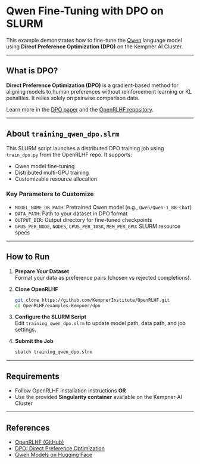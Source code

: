 # Qwen Fine-Tuning with DPO on SLURM

This example demonstrates how to fine-tune the [Qwen](https://huggingface.co/Qwen) language model using **Direct Preference Optimization (DPO)** on the Kempner AI Cluster.

---

##  What is DPO?

**Direct Preference Optimization (DPO)** is a gradient-based method for aligning models to human preferences without reinforcement learning or KL penalties. It relies solely on pairwise comparison data.

Learn more in the [DPO paper](https://arxiv.org/abs/2305.18290) and the [OpenRLHF repository](https://github.com/OpenLMLab/OpenRLHF).

---

##  About `training_qwen_dpo.slrm`

This SLURM script launches a distributed DPO training job using `train_dpo.py` from the OpenRLHF repo. It supports:

- Qwen model fine-tuning
- Distributed multi-GPU training
- Customizable resource allocation

### Key Parameters to Customize

- `MODEL_NAME_OR_PATH`: Pretrained Qwen model (e.g., `Qwen/Qwen-1_8B-Chat`)
- `DATA_PATH`: Path to your dataset in DPO format
- `OUTPUT_DIR`: Output directory for fine-tuned checkpoints
- `GPUS_PER_NODE`, `NODES`, `CPUS_PER_TASK`, `MEM_PER_GPU`: SLURM resource specs

---

##  How to Run

1. **Prepare Your Dataset**  
   Format your data as preference pairs (chosen vs rejected completions).

2. **Clone OpenRLHF**

   ```bash
   git clone https://github.com/KempnerInstitute/OpenRLHF.git
   cd OpenRLHF/examples-Kempner/dpo
   ```

3. **Configure the SLURM Script**  
   Edit `training_qwen_dpo.slrm` to update model path, data path, and job settings.

4. **Submit the Job**

   ```bash
   sbatch training_qwen_dpo.slrm
   ```

---

##  Requirements

- Follow OpenRLHF installation instructions **OR**
- Use the provided **Singularity container** available on the Kempner AI Cluster

---

##  References

- [OpenRLHF (GitHub)](https://github.com/OpenLMLab/OpenRLHF)
- [DPO: Direct Preference Optimization](https://arxiv.org/abs/2305.18290)
- [Qwen Models on Hugging Face](https://huggingface.co/Qwen)
